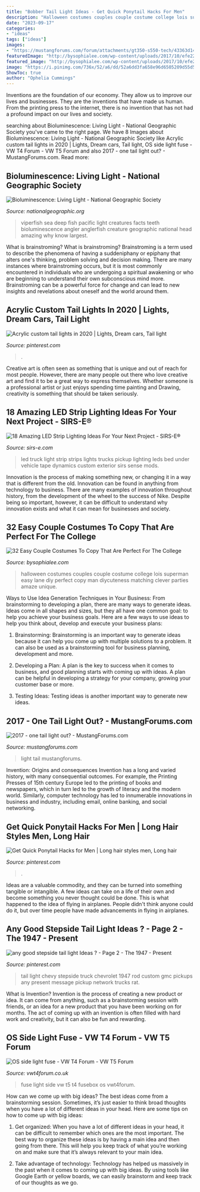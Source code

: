 ```yaml
---
title: "Bobber Tail Light Ideas - Get Quick Ponytail Hacks For Men"
description: "Halloween costumes couples couple costume college lois superman easy lane diy perfect copy man diycuteness matching clever parties amaze unique"
date: "2023-09-17"
categories:
- "ideas"
tags: ["ideas"]
images:
- "https://mustangforums.com/forum/attachments/gt350-s550-tech/43363d1474522527-2017-one-tail-light-out-lamp.jpg"
featuredImage: "http://bysophialee.com/wp-content/uploads/2017/10/efe224917f15aa4ba366e4a2ade6982e.jpg"
featured_image: "http://bysophialee.com/wp-content/uploads/2017/10/efe224917f15aa4ba366e4a2ade6982e.jpg"
image: "https://i.pinimg.com/736x/52/a6/dd/52a6dd3fa658e96d6505209d55d54a8a--tail-light-chevrolet.jpg"
ShowToc: true
author: "Ophelia Cummings"
---
```



Inventions are the foundation of our economy. They allow us to improve our lives and businesses. They are the inventions that have made us human. From the printing press to the internet, there is no invention that has not had a profound impact on our lives and society.

	

		
searching about Bioluminescence: Living Light - National Geographic Society you've came to the right page. We have 8 Images about Bioluminescence: Living Light - National Geographic Society like Acrylic custom tail lights in 2020 | Lights, Dream cars, Tail light, OS side light fuse - VW T4 Forum - VW T5 Forum and also 2017 - one tail light out? - MustangForums.com. Read more:
		
    
## Bioluminescence: Living Light - National Geographic Society

<img loading=lazy src="https://media.nationalgeographic.org/assets/photos/000/255/25500.jpg" onerror="this.onerror=null;this.src='https://tse1.mm.bing.net/th?id=OIP.2DeWpZb7JfPTfKanBxlOSQHaFj&amp;pid=15.1';" alt="Bioluminescence: Living Light - National Geographic Society">

_Source: nationalgeographic.org_

>viperfish sea deep fish pacific light creatures facts teeth bioluminescence angler anglerfish creature geographic national head amazing why know largest. 

	

What is brainstroming?
What is brainstroming? Brainstroming is a term used to describe the phenomena of having a suddeniphany or epiphany that alters one's thinking, problem solving and decision making. There are many instances where brainstroming occurs, but it is most commonly encountered in individuals who are undergoing a spiritual awakening or who are beginning to understand their own subconscious mind more. Brainstroming can be a powerful force for change and can lead to new insights and revelations about oneself and the world around them.

    
## Acrylic Custom Tail Lights In 2020 | Lights, Dream Cars, Tail Light

<img loading=lazy src="https://i.pinimg.com/736x/4c/46/b0/4c46b04aeb0c1996b078180ab8688596.jpg" onerror="this.onerror=null;this.src='https://tse2.mm.bing.net/th?id=OIP.AiVGW5kOEPmN1WtQ1lvhhgHaEu&amp;pid=15.1';" alt="Acrylic custom tail lights in 2020 | Lights, Dream cars, Tail light">

_Source: pinterest.com_

>. 

	

Creative art is often seen as something that is unique and out of reach for most people. However, there are many people out there who love creative art and find it to be a great way to express themselves. Whether someone is a professional artist or just enjoys spending time painting and Drawing, creativity is something that should be taken seriously.

    
## 18 Amazing LED Strip Lighting Ideas For Your Next Project - SIRS-E®

<img loading=lazy src="https://sirs-e.com/wp-content/uploads/2016/04/led-light-strips-trucks.jpg" onerror="this.onerror=null;this.src='https://tse3.mm.bing.net/th?id=OIP.yx3ALfJlrktq12o_0NFu-wHaD_&amp;pid=15.1';" alt="18 Amazing LED Strip Lighting Ideas For Your Next Project - SIRS-E®">

_Source: sirs-e.com_

>led truck light strip strips lights trucks pickup lighting leds bed under vehicle tape dynamics custom exterior sirs sense mods. 

	

Innovation is the process of making something new, or changing it in a way that is different from the old. Innovation can be found in anything from technology to business. There are many examples of innovation throughout history, from the development of the wheel to the success of Nike. Despite being so important, however, it can be difficult to understand why innovation exists and what it can mean for businesses and society.

    
## 32 Easy Couple Costumes To Copy That Are Perfect For The College

<img loading=lazy src="http://bysophialee.com/wp-content/uploads/2017/10/efe224917f15aa4ba366e4a2ade6982e.jpg" onerror="this.onerror=null;this.src='https://tse1.mm.bing.net/th?id=OIP.J2cpxc0rCiOtbywlgJqcIgHaNL&amp;pid=15.1';" alt="32 Easy Couple Costumes To Copy That Are Perfect For The College">

_Source: bysophialee.com_

>halloween costumes couples couple costume college lois superman easy lane diy perfect copy man diycuteness matching clever parties amaze unique. 

	

Ways to Use Idea Generation Techniques in Your Business: From brainstorming to developing a plan, there are many ways to generate ideas.
Ideas come in all shapes and sizes, but they all have one common goal: to help you achieve your business goals. Here are a few ways to use ideas to help you think about, develop and execute your business plans:
1. Brainstorming: Brainstorming is an important way to generate ideas because it can help you come up with multiple solutions to a problem. It can also be used as a brainstorming tool for business planning, development and more.

2. Developing a Plan: A plan is the key to success when it comes to business, and good planning starts with coming up with ideas. A plan can be helpful in developing a strategy for your company, growing your customer base or more.

3. Testing Ideas: Testing ideas is another important way to generate new ideas.

    
## 2017 - One Tail Light Out? - MustangForums.com

<img loading=lazy src="https://mustangforums.com/forum/attachments/gt350-s550-tech/43363d1474522527-2017-one-tail-light-out-lamp.jpg" onerror="this.onerror=null;this.src='https://tse3.mm.bing.net/th?id=OIP.WPi6NuvrVZmTTDC5VEtp7gHaJ4&amp;pid=15.1';" alt="2017 - one tail light out? - MustangForums.com">

_Source: mustangforums.com_

>light tail mustangforums. 

	

Invention: Origins and consequences
Invention has a long and varied history, with many consequential outcomes. For example, the Printing Presses of 15th century Europe led to the printing of books and newspapers, which in turn led to the growth of literacy and the modern world. Similarly, computer technology has led to innumerable innovations in business and industry, including email, online banking, and social networking.

    
## Get Quick Ponytail Hacks For Men | Long Hair Styles Men, Long Hair

<img loading=lazy src="https://i.pinimg.com/736x/e1/5a/2b/e15a2b9c8f17e5726c1aaf2c4477e298.jpg" onerror="this.onerror=null;this.src='https://tse4.mm.bing.net/th?id=OIP.fmWXeYWUYbV0ZL35RrcPRgHaKC&amp;pid=15.1';" alt="Get Quick Ponytail Hacks for Men | Long hair styles men, Long hair">

_Source: pinterest.com_

>. 

	

Ideas are a valuable commodity, and they can be turned into something tangible or intangible. A few ideas can take on a life of their own and become something you never thought could be done. This is what happened to the idea of flying in airplanes. People didn't think anyone could do it, but over time people have made advancements in flying in airplanes.

    
## Any Good Stepside Tail Light Ideas ? - Page 2 - The 1947 - Present

<img loading=lazy src="https://i.pinimg.com/736x/52/a6/dd/52a6dd3fa658e96d6505209d55d54a8a--tail-light-chevrolet.jpg" onerror="this.onerror=null;this.src='https://tse1.mm.bing.net/th?id=OIP.LJFlUjKOVyD6tO3ttzC5GQHaFj&amp;pid=15.1';" alt="any good stepside tail light Ideas ? - Page 2 - The 1947 - Present">

_Source: pinterest.com_

>tail light chevy stepside truck chevrolet 1947 rod custom gmc pickups any present message pickup network trucks rat. 

	

What is Invention?
Invention is the process of creating a new product or idea. It can come from anything, such as a brainstorming session with friends, or an idea for a new product that you have been working on for months. The act of coming up with an invention is often filled with hard work and creativity, but it can also be fun and rewarding.

    
## OS Side Light Fuse - VW T4 Forum - VW T5 Forum

<img loading=lazy src="https://www.vwt4forum.co.uk/picture.php?albumid=48858&amp;pictureid=391817" onerror="this.onerror=null;this.src='https://tse1.mm.bing.net/th?id=OIP.8I6zsebSeC6KYXLAw49YQwHaEK&amp;pid=15.1';" alt="OS side light fuse - VW T4 Forum - VW T5 Forum">

_Source: vwt4forum.co.uk_

>fuse light side vw t5 t4 fusebox os vwt4forum. 

	

How can we come up with big ideas?
The best ideas come from a brainstorming session. Sometimes, it’s just easier to think broad thoughts when you have a lot of different ideas in your head. Here are some tips on how to come up with big ideas:
1. Get organized: When you have a lot of different ideas in your head, it can be difficult to remember which ones are the most important. The best way to organize these ideas is by having a main idea and then going from there. This will help you keep track of what you’re working on and make sure that it’s always relevant to your main idea.

2. Take advantage of technology: Technology has helped us massively in the past when it comes to coming up with big ideas. By using tools like Google Earth or yellow boards, we can easily brainstorm and keep track of our thoughts as we go.

